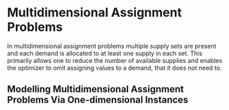# Multidimensional Assignment Problems
In multidimensional assignment problems multiple supply sets are present
and each demand is allocated to at least one supply in each set.
This primarily allows one to reduce the number of available supplies
and enables the optimizer to omit assigning values to a demand,
that it does not need to.
## Modelling Multidimensional Assignment Problems Via One-dimensional Instances
